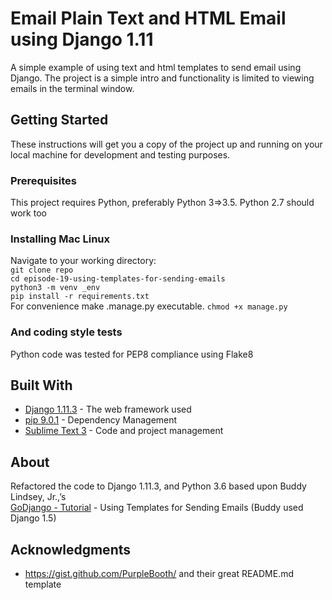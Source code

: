 # Email Plain Text and HTML Email using Django 1.11

A simple example of using text and html templates to send email using Django. The project is a simple intro and functionality is limited to viewing emails in the terminal window.

## Getting Started

These instructions will get you a copy of the project up and running on your local machine for development and testing purposes.

### Prerequisites

This project requires Python, preferably Python 3=>3.5. Python 2.7 should work too


### Installing Mac Linux

Navigate to your working directory:  
`git clone repo`   
`cd episode-19-using-templates-for-sending-emails`  
`python3 -m venv _env`  
`pip install -r requirements.txt`  
For convenience make .manage.py executable. 
`chmod +x manage.py`  

### And coding style tests

Python code was tested for PEP8 compliance using Flake8

## Built With

* [Django 1.11.3](https://docs.djangoproject.com/en/1.11/) - The web framework used
* [pip 9.0.1](https://pip.pypa.io/) - Dependency Management
* [Sublime Text 3](https://www.sublimetext.com/) - Code and project management


## About

Refactored the code to Django 1.11.3, and Python 3.6 based upon Buddy Lindsey, Jr.,’s   
[GoDjango - Tutorial](https://godjango.com/19-using-templates-for-sending-emails/) - Using Templates for Sending Emails (Buddy used Django 1.5)

## Acknowledgments

* https://gist.github.com/PurpleBooth/ and their great README.md template
